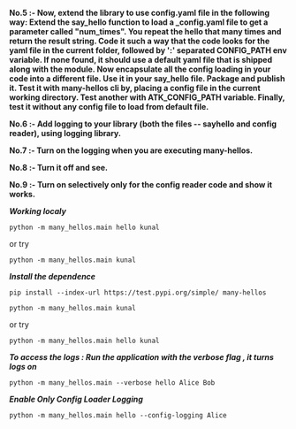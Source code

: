 **No.5 :- Now, extend the library to use config.yaml file in the following way: Extend the say_hello function to load a _config.yaml file to get a parameter called "num_times". You repeat the hello that many times and return the result string. Code it such a way that the code looks for the yaml file in the current folder, followed by ':' separated CONFIG_PATH env variable. If none found, it should use a default yaml file that is shipped along with the module. Now encapsulate all the config loading in your code into a different file. Use it in your say_hello file. Package and publish it. Test it with many-hellos cli by, placing a config file in the current working directory. Test another with ATK_CONFIG_PATH variable. Finally, test it without any config file to load from default file.**

**No.6 :-  Add logging to your library (both the files -- sayhello and config reader), using logging library.**


**No.7 :- Turn on the logging when you are executing many-hellos.**


**No.8 :- Turn it off and see.**


**No.9 :- Turn on selectively only for the config reader code and show it works.**

 
***Working localy***

```
python -m many_hellos.main hello kunal

```
or try 

```
python -m many_hellos.main kunal

```
***Install the dependence***

```
pip install --index-url https://test.pypi.org/simple/ many-hellos

``` 


```
python -m many_hellos.main kunal

```

or try 

```
python -m many_hellos.main hello kunal

```

***To access the logs : Run the application with the verbose flag , it turns logs on***

```
python -m many_hellos.main --verbose hello Alice Bob

```


***Enable Only Config Loader Logging***

```
python -m many_hellos.main hello --config-logging Alice 
```